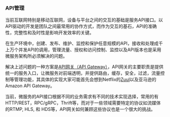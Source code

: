 ### API管理

当前互联网特别是移动互联网，设备与平台之间的交互的基础是服务API接口。以API驱动的开发是团队之间最常用的协作方式，而作为交互的基石，API的准确性，完整性和及时性是影响开发效率的关键。

在生产环境中，创建、发布、维护、监控和保护任意规模的API，接收和处理成千上万个并发API的调用，管理流量、授权和访问控制、监控以及API版本也是采用微服务架构所必须解决的问题。

解决上述问题的一种方案是[API网关（API Gateway）](http://microservices.io/patterns/apigateway.html)，API网关的主要职责是提供统一的服务入口，让微服务对前端透明，并提供路由，缓存，安全，过滤，流量控制等管理功能，其具体的实现大家可能首先会想到Netflix的[Zuul](https://github.com/Netflix/zuul)以及亚马逊的Amazon API Gateway。

当前，微服务的API接口根据不同的业务需求有不同的技术实现选择，常用的有HTTP/REST，RPC/gRPC，Thrift等，而对于一些领域需要特定的协议如流媒体的RTMP, HLS, 和 HDS等，API网关如何兼顾这些协议也是一个很大的挑战。



